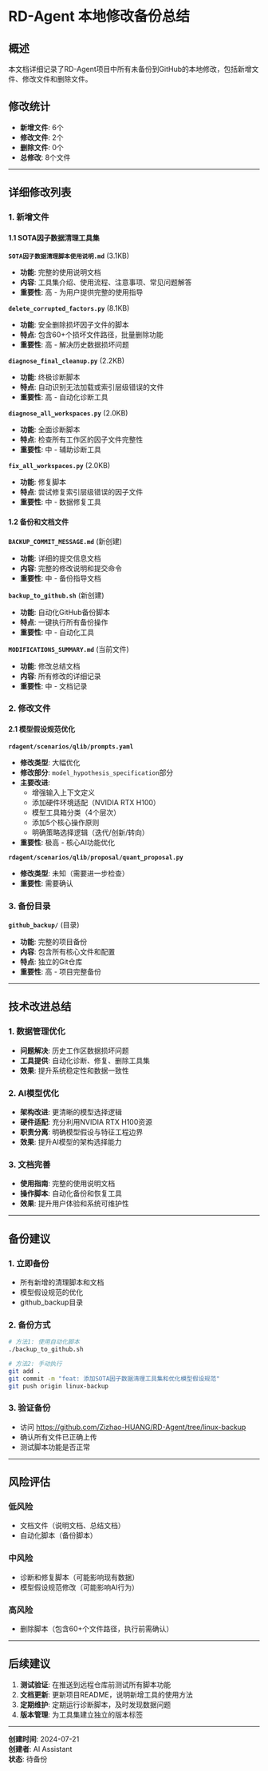 # RD-Agent 本地修改备份总结

## 概述
本文档详细记录了RD-Agent项目中所有未备份到GitHub的本地修改，包括新增文件、修改文件和删除文件。

## 修改统计
- **新增文件**: 6个
- **修改文件**: 2个  
- **删除文件**: 0个
- **总修改**: 8个文件

---

## 详细修改列表

### 1. 新增文件

#### 1.1 SOTA因子数据清理工具集

**`SOTA因子数据清理脚本使用说明.md`** (3.1KB)
- **功能**: 完整的使用说明文档
- **内容**: 工具集介绍、使用流程、注意事项、常见问题解答
- **重要性**: 高 - 为用户提供完整的使用指导

**`delete_corrupted_factors.py`** (8.1KB)
- **功能**: 安全删除损坏因子文件的脚本
- **特点**: 包含60+个损坏文件路径，批量删除功能
- **重要性**: 高 - 解决历史数据损坏问题

**`diagnose_final_cleanup.py`** (2.2KB)
- **功能**: 终极诊断脚本
- **特点**: 自动识别无法加载或索引层级错误的文件
- **重要性**: 高 - 自动化诊断工具

**`diagnose_all_workspaces.py`** (2.0KB)
- **功能**: 全面诊断脚本
- **特点**: 检查所有工作区的因子文件完整性
- **重要性**: 中 - 辅助诊断工具

**`fix_all_workspaces.py`** (2.0KB)
- **功能**: 修复脚本
- **特点**: 尝试修复索引层级错误的因子文件
- **重要性**: 中 - 数据修复工具

#### 1.2 备份和文档文件

**`BACKUP_COMMIT_MESSAGE.md`** (新创建)
- **功能**: 详细的提交信息文档
- **内容**: 完整的修改说明和提交命令
- **重要性**: 中 - 备份指导文档

**`backup_to_github.sh`** (新创建)
- **功能**: 自动化GitHub备份脚本
- **特点**: 一键执行所有备份操作
- **重要性**: 中 - 自动化工具

**`MODIFICATIONS_SUMMARY.md`** (当前文件)
- **功能**: 修改总结文档
- **内容**: 所有修改的详细记录
- **重要性**: 中 - 文档记录

### 2. 修改文件

#### 2.1 模型假设规范优化

**`rdagent/scenarios/qlib/prompts.yaml`**
- **修改类型**: 大幅优化
- **修改部分**: `model_hypothesis_specification`部分
- **主要改进**:
  - 增强输入上下文定义
  - 添加硬件环境适配（NVIDIA RTX H100）
  - 模型工具箱分类（4个层次）
  - 添加5个核心操作原则
  - 明确策略选择逻辑（迭代/创新/转向）
- **重要性**: 极高 - 核心AI功能优化

**`rdagent/scenarios/qlib/proposal/quant_proposal.py`**
- **修改类型**: 未知（需要进一步检查）
- **重要性**: 需要确认

### 3. 备份目录

**`github_backup/`** (目录)
- **功能**: 完整的项目备份
- **内容**: 包含所有核心文件和配置
- **特点**: 独立的Git仓库
- **重要性**: 高 - 项目完整备份

---

## 技术改进总结

### 1. 数据管理优化
- **问题解决**: 历史工作区数据损坏问题
- **工具提供**: 自动化诊断、修复、删除工具集
- **效果**: 提升系统稳定性和数据一致性

### 2. AI模型优化
- **架构改进**: 更清晰的模型选择逻辑
- **硬件适配**: 充分利用NVIDIA RTX H100资源
- **职责分离**: 明确模型假设与特征工程边界
- **效果**: 提升AI模型的架构选择能力

### 3. 文档完善
- **使用指南**: 完整的使用说明文档
- **操作脚本**: 自动化备份和恢复工具
- **效果**: 提升用户体验和系统可维护性

---

## 备份建议

### 1. 立即备份
- 所有新增的清理脚本和文档
- 模型假设规范的优化
- github_backup目录

### 2. 备份方式
```bash
# 方法1: 使用自动化脚本
./backup_to_github.sh

# 方法2: 手动执行
git add .
git commit -m "feat: 添加SOTA因子数据清理工具集和优化模型假设规范"
git push origin linux-backup
```

### 3. 验证备份
- 访问 https://github.com/Zizhao-HUANG/RD-Agent/tree/linux-backup
- 确认所有文件已正确上传
- 测试脚本功能是否正常

---

## 风险评估

### 低风险
- 文档文件（说明文档、总结文档）
- 自动化脚本（备份脚本）

### 中风险  
- 诊断和修复脚本（可能影响现有数据）
- 模型假设规范修改（可能影响AI行为）

### 高风险
- 删除脚本（包含60+个文件路径，执行前需确认）

---

## 后续建议

1. **测试验证**: 在推送到远程仓库前测试所有脚本功能
2. **文档更新**: 更新项目README，说明新增工具的使用方法
3. **定期维护**: 定期运行诊断脚本，及时发现数据问题
4. **版本管理**: 为工具集建立独立的版本标签

---

**创建时间**: 2024-07-21  
**创建者**: AI Assistant  
**状态**: 待备份 